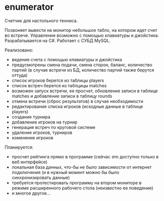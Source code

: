 enumerator
==========
Счетчик для настольного тенниса.

Позвоняет вывести на монитор небольшое табло, на котором идет счет во встрече. Управление возможно с помощью клавиатуры и джойстика. Разрабатывается на C#. Работает с СУБД MySQL.

Реализовано:
+ ведение счета с помощью клавиатуры и джойстика
+ предусмотрены смена подачи, смена сторон, баланс, количество партий (в случае встречи из БД, количество партий также берутся оттуда)
+ список игроков берется из таблицы players
+ список встреч берется из таблцицы matches
+ возможен запуск встречи, ее просчет, обновление записи в таблице matches и добавление записи в таблицу rounds
+ отмена встречи (сброс результатов) в случае необходимости
+ редактирование списка игроков (исходные данные в таблице players)
+ создание турнира
+ добавление игроков на турнир
+ генерация встреч по круговой системе
+ удаление игроков, турниров
+ изменение игроков

Планируется:
- просчет рейтинга прямо в программе (сейчас это доступно только в веб интерфейсе)
- локальная база данных, что-бы не было зависимости от интернет подключения (и в нужный момент можно бы было синхронизировать данные)
- требуется протестировать программу на втором мониторе в режиме расширенного рабочего стола (неизвестно ее поведение)
- и многое другое...
